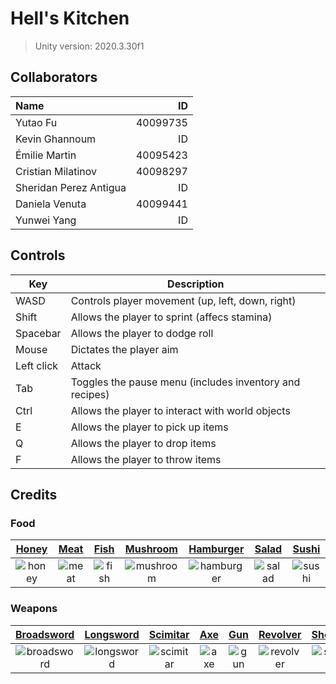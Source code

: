 # Hell's Kitchen
> Unity version: 2020.3.30f1

## Collaborators
| Name | ID |
|:-----|---:|
| Yutao Fu | 40099735 |
| Kevin Ghannoum | ID |
| Émilie Martin | 40095423 |
| Cristian Milatinov | 40098297 |
| Sheridan Perez Antigua | ID |
| Daniela Venuta | 40099441|
| Yunwei Yang | ID |

## Controls
| Key | Description |
| --- | ----------- |
| WASD | Controls player movement (up, left, down, right) |
| Shift | Allows the player to sprint (affecs stamina) |
| Spacebar | Allows the player to dodge roll |
| Mouse | Dictates the player aim |
| Left click | Attack |
| Tab | Toggles the pause menu (includes inventory and recipes) |
| Ctrl | Allows the player to interact with world objects |
| E | Allows the player to pick up items |
| Q | Allows the player to drop items |
| F | Allows the player to throw items |

## Credits
### Food
| [Honey](https://www.flaticon.com/premium-icon/honey_1378430) | [Meat](https://www.flaticon.com/premium-icon/meat_2058020) | [Fish](https://www.flaticon.com/free-icon/fish_394730) | [Mushroom](https://www.flaticon.com/free-icon/mushroom_1412518) | [Hamburger](https://www.flaticon.com/free-icon/hamburger_3075977) | [Salad](https://www.flaticon.com/free-icon/salad_1057510) | [Sushi](https://www.flaticon.com/free-icon/sushi_3978725) |
|:-----:|:----:|:----:|:--------:|:---------:|:-----:|:-----:|
| ![honey](https://cdn-icons.flaticon.com/png/512/1378/premium/1378430.png?token=exp=1650476649~hmac=116b4d5a62de02fe977b5c01aa251899) | ![meat](https://cdn-icons.flaticon.com/png/512/2058/premium/2058020.png?token=exp=1650476168~hmac=1f9639dee2257c76138ac33d45a0d5ee) | ![fish](https://cdn-icons-png.flaticon.com/512/394/394730.png) | ![mushroom](https://cdn-icons-png.flaticon.com/512/1412/1412518.png) | ![hamburger](https://cdn-icons-png.flaticon.com/512/3075/3075977.png) | ![salad](https://cdn-icons-png.flaticon.com/512/1057/1057510.png) | ![sushi](https://cdn-icons-png.flaticon.com/512/3978/3978725.png) |

### Weapons
| [Broadsword](https://www.flaticon.com/premium-icon/sword_4666542) | [Longsword](https://www.flaticon.com/free-icon/sword_4155897) | [Scimitar](https://www.flaticon.com/premium-icon/sword_2929708) | [Axe](https://www.flaticon.com/premium-icon/axe_3755031) | [Gun](https://www.flaticon.com/premium-icon/pistol_2872527) | [Revolver](https://www.flaticon.com/premium-icon/revolver_448314?term=revolver&page=1&position=3&page=1&position=3&related_id=448314&origin=style) | [Shotgun](https://www.flaticon.com/free-icon/shotgun_5322070) |
|:----------:|:---------:|:--------:|:---:|:---:|:--------:|:-------:|
| ![broadsword](https://cdn-icons.flaticon.com/png/512/4666/premium/4666542.png?token=exp=1650477224~hmac=d8911fc662582b46c940f71b222f6bd7) | ![longsword](https://cdn-icons-png.flaticon.com/512/4155/4155897.png) | ![scimitar](https://cdn-icons.flaticon.com/png/512/2929/premium/2929708.png?token=exp=1650477054~hmac=e56ff43d176ae851537031ec81e57f46) | ![axe](https://cdn-icons.flaticon.com/png/512/3755/premium/3755031.png?token=exp=1650477222~hmac=d666f4a3e9bea8dcfe70a37314db6046) | ![gun](https://cdn-icons.flaticon.com/png/512/2872/premium/2872527.png?token=exp=1650477221~hmac=18ab163c920104aa5191e4acadb357ce) | ![revolver](https://cdn-icons.flaticon.com/png/512/448/premium/448314.png?token=exp=1650477221~hmac=66634198a1166bdeddee03d7cef876fe) | ![shotgun](https://cdn-icons-png.flaticon.com/512/5322/5322070.png) |
